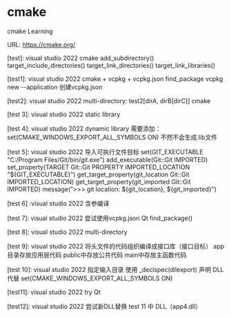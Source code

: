 # cmake
cmake Learning

URL: https://cmake.org/


[test]: visual studio 2022
cmake
add_subdirectory()
target_include_directories()
target_link_directories()
target_link_libraries()



[test1]: visual studio 2022
cmake + vcpkg + vcpkg.json
find_package
vcpkg new --application 创建vcpkg.json


[test2]: visual studio 2022
multi-directory: test2[dirA, dirB[dirC]]
cmake

[test 3]: visual studio 2022
static library


[test 4]: visual studio 2022
dynamic library
需要添加：set(CMAKE_WINDOWS_EXPORT_ALL_SYMBOLS ON)
不然不会生成.lib文件

[test 5]: visual studio 2022
导入可执行文件目标
set(GIT_EXECUTABLE "C:/Program Files/Git/bin/git.exe")
add_executable(Git::Git IMPORTED)
set_property(TARGET Git::Git PROPERTY IMPORTED_LOCATION "${GIT_EXECUTABLE}")
get_target_property(git_location Git::Git IMPORTED_LOCATION)
get_target_property(git_imported Git::Git IMPORTED)
message(">>> git location: ${git_location}, ${git_imported}")


[test 6] :visual studio 2022
含参编译

[test 7]: visual studio 2022
尝试使用vcpkg.json 
Qt
find_package()

[test 8]: visual studio 2022
multi-directory

[test 9]: visual studio 2022
将头文件的代码组织编译成接口库（接口目标）
app目录存放应用层代码
public中存放公共代码
main中存放主函数代码


[test 10]: visual studio 2022
指定输入目录
使用 _declspec(dllexport) 声明 DLL 代替 set(CMAKE_WINDOWS_EXPORT_ALL_SYMBOLS ON)


[test11]: visual studio 2022
try Qt


[test12]: visual studio 2022
尝试新DLL替换 test 11 中 DLL（app4.dll）

